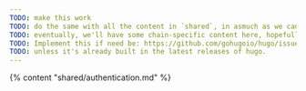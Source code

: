 ```yaml
---
TODO: make this work
TODO: do the same with all the content in `shared`, in asmuch as we can have it completely shared.
TODO: eventually, we'll have some chain-specific content here, hopefully most in `shared`.
TODO: Implement this if need be: https://github.com/gohugoio/hugo/issues/247#issuecomment-342258564
TODO: unless it's already built in the latest releases of hugo.
---
```

{% content "shared/authentication.md" %}
